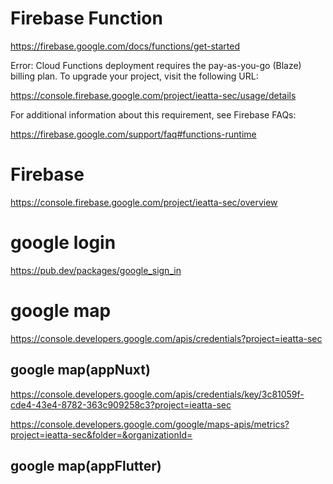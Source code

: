 # Firebase Function

  https://firebase.google.com/docs/functions/get-started


Error: Cloud Functions deployment requires the pay-as-you-go (Blaze) billing plan. To upgrade your project, visit the following URL:

https://console.firebase.google.com/project/ieatta-sec/usage/details

For additional information about this requirement, see Firebase FAQs:

https://firebase.google.com/support/faq#functions-runtime

# Firebase

  https://console.firebase.google.com/project/ieatta-sec/overview
  

# google login

  https://pub.dev/packages/google_sign_in


# google map

  https://console.developers.google.com/apis/credentials?project=ieatta-sec 

## google map(appNuxt)

  https://console.developers.google.com/apis/credentials/key/3c81059f-cde4-43e4-8782-363c909258c3?project=ieatta-sec


  https://console.developers.google.com/google/maps-apis/metrics?project=ieatta-sec&folder=&organizationId=

## google map(appFlutter)




